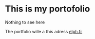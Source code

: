 # This is my portofolio

Nothing to see here

The portfolio wille a this adress [elph.fr](http://elph.fr/)